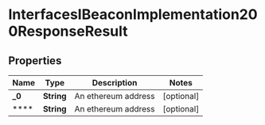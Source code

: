 

# InterfacesIBeaconImplementation200ResponseResult

## Properties

Name | Type | Description | Notes
------------ | ------------- | ------------- | -------------
**_0** | **String** | An ethereum address |  [optional]
**** | **String** | An ethereum address |  [optional]




